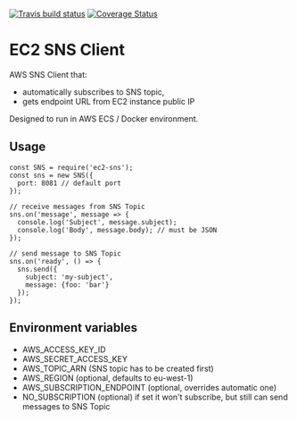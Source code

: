 [![Travis build status](https://travis-ci.org/jaaaco/ec2-sns.svg?branch=master)](https://travis-ci.org/jaaaco/ec2-sns/) 
[![Coverage Status](https://coveralls.io/repos/github/jaaaco/ec2-sns/badge.svg)](https://coveralls.io/github/jaaaco/ec2-sns)

# EC2 SNS Client

AWS SNS Client that:
* automatically subscribes to SNS topic, 
* gets endpoint URL from EC2 instance public IP

Designed to run in AWS ECS / Docker environment.

## Usage

```
const SNS = require('ec2-sns');
const sns = new SNS({
  port: 8081 // default port
});

// receive messages from SNS Topic
sns.on('message', message => {
  console.log('Subject', message.subject);
  console.log('Body', message.body); // must be JSON
});

// send message to SNS Topic
sns.on('ready', () => {
  sns.send({
    subject: 'my-subject',
    message: {foo: 'bar'}
  });
});

```

## Environment variables 

* AWS_ACCESS_KEY_ID
* AWS_SECRET_ACCESS_KEY
* AWS_TOPIC_ARN (SNS topic has to be created first)
* AWS_REGION (optional, defaults to eu-west-1)
* AWS_SUBSCRIPTION_ENDPOINT (optional, overrides automatic one)
* NO_SUBSCRIPTION (optional) if set it won't subscribe, but still can send messages to SNS Topic

